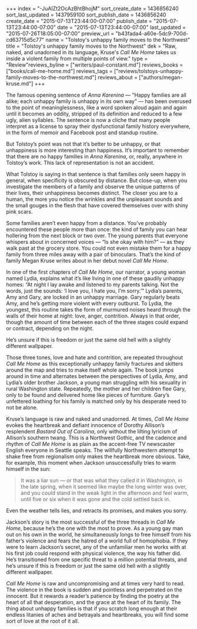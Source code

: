 +++
index = "-JuAIZt2OcAzBhtBhojM"
sort_create_date = 1436856240
sort_last_updated = 1437959100
sort_publish_date = 1436856240
create_date = "2015-07-13T23:44:00-07:00"
publish_date = "2015-07-13T23:44:00-07:00"
date = "2015-07-13T23:44:00-07:00"
last_updated = "2015-07-26T18:05:00-07:00"
preview_url = "b43fada4-a60e-5dc9-700d-cd63715d5c77"
name = "Tolstoy's unhappy family moves to the Northwest"
title = "Tolstoy's unhappy family moves to the Northwest"
dek = "Raw, naked, and unadorned in its language, Kruse's *Call Me Home* takes us inside a violent family from multiple points of view."
type = "Review"reviews_byline = ["writers/paul-constant.md"]
reviews_books = ["books/call-me-home.md"]
reviews_tags = ["reviews/tolstoys-unhappy-family-moves-to-the-northwest.md"]
reviews_about = ["authors/megan-kruse.md"]
+++

The famous opening sentence of *Anna Karenina* — "Happy families are all alike; each unhappy family is unhappy in its own way” — has been overused to the point of meaninglessness, like a word spoken aloud again and again until it becomes an oddity, stripped of its definition and reduced to a few ugly, alien syllables. The sentence is now a cliche that many people interpret as a license to spray their dysfunctional family history everywhere, in the form of memoir and Facebook post and standup routine. 

But Tolstoy’s point was not that it’s better to be unhappy, or that unhappiness is more interesting than happiness. It’s important to remember that there are no happy families in *Anna Karenina*, or, really, anywhere in Tolstoy’s work. This lack of representation is not an accident.

What Tolstoy is saying in that sentence is that families only seem happy in general, when specificity is obscured by distance. But close-up, when you investigate the members of a family and observe the unique patterns of their lives, their unhappiness becomes distinct. The closer you are to a human, the more you notice the wrinkles and the unpleasant sounds and the small gouges in the flesh that have covered themselves over with shiny pink scars.

Some families aren’t even happy from a distance. You’ve probably encountered these people more than once: the kind of family you can hear hollering from the next block or two over. The young parents that everyone whispers about in concerned voices — “Is she okay with him?” — as they walk past at the grocery store. You could not even mistake them for a happy family from three miles away with a pair of binoculars. That’s the kind of family Megan Kruse writes about in her debut novel *Call Me Home*.

<div class="break"></div>

In one of the first chapters of *Call Me Home*, our narrator, a young woman named Lydia, explains what it’s like living in one of these gaudily unhappy homes: “At night I lay awake and listened to my parents talking. Not the words, just the sounds: ‘I love you, I hate you, I’m sorry.’” Lydia’s parents, Amy and Gary, are locked in an unhappy marriage. Gary regularly beats Amy, and he’s getting more violent with every outburst. To Lydia, the youngest, this routine takes the form of murmured noises heard through the walls of their home at night: love, anger, contrition. Always in that order, though the amount of time between each of the three stages could expand or contract, depending on the night.

<p class="pull-quote">He’s unsure if this is freedom or just the same old hell with a slightly different wallpaper.</p>

Those three tones, love and hate and contrition, are repeated throughout *Call Me Home* as this exceptionally unhappy family fractures and skitters around the map and tries to make itself whole again. The book jumps around in time and alternates between the perspectives of Lydia, Amy, and Lydia’s older brother Jackson, a young man struggling with his sexuality in rural Washington state. Repeatedly, the mother and her children flee Gary, only to be found and delivered home like pieces of furniture. Gary’s unfettered loathing for his family is matched only by his desperate need to not be alone.

Kruse’s language is raw and naked and unadorned. At times, *Call Me Home* evokes the heartbreak and defiant innocence of Dorothy Allison’s resplendent *Bastard Out of Carolina*, only without the lilting lyricism of Allison’s southern twang. This is a Northwest Gothic, and the cadence and rhythm of *Call Me Home* is as plain as the accent-free TV newscaster English everyone in Seattle speaks. The willfully Northwestern attempt to shake free from regionalism only makes the heartbreak more obvious. Take, for example, this moment when Jackson unsuccessfully tries to warm himself in the sun:

<blockquote>It was a liar sun — or that was what they called it in Washington, in the late spring, when it seemed like maybe the long winter was over, and you could stand in the weak light in the afternoon and feel warm, until five or six when it was gone and the cold settled back in.</blockquote>

Even the weather tells lies, and retracts its promises, and makes you sorry. 

Jackson’s story is the most successful of the three threads in *Call Me Home*, because he’s the one with the most to prove. As a young gay man out on his own in the world, he simultaneously longs to free himself from his father’s violence and fears the hatred of a world full of homophobia. If they were to learn Jackson’s secret, any of the unfamiliar men he works with at his first job could respond with physical violence, the way his father did. He’s transitioned from one specific threat to a million potential threats, and he’s unsure if this is freedom or just the same old hell with a slightly different wallpaper.

*Call Me Home* is raw and uncompromising and at times very hard to read. The violence in the book is sudden and pointless and perpetrated on the innocent. But it rewards a reader’s patience by finding the poetry at the heart of all that desperation, and the grace at the heart of its family. The thing about unhappy families is that if you scratch long enough at their endless litanies of aches and betrayals and heartbreaks, you will find some sort of love at the root of it all. 